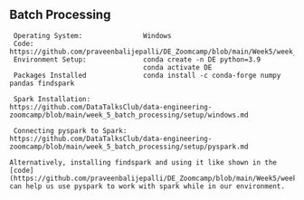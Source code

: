 ## Batch Processing

   ```
    Operating System:               Windows
    Code:                           https://github.com/praveenbalijepalli/DE_Zoomcamp/blob/main/Week5/week_5_batch_processing/week_5_batch_processing.ipynb
    Environment Setup:              conda create -n DE python=3.9
                                    conda activate DE
    Packages Installed              conda install -c conda-forge numpy pandas findspark
                                    
    Spark Installation:             https://github.com/DataTalksClub/data-engineering-zoomcamp/blob/main/week_5_batch_processing/setup/windows.md

    Connecting pyspark to Spark:    https://github.com/DataTalksClub/data-engineering-zoomcamp/blob/main/week_5_batch_processing/setup/pyspark.md
   ```
    Alternatively, installing findspark and using it like shown in the [code](https://github.com/praveenbalijepalli/DE_Zoomcamp/blob/main/Week5/week_5_batch_processing/week_5_batch_processing.ipynb) can help us use pyspark to work with spark while in our environment.
    
